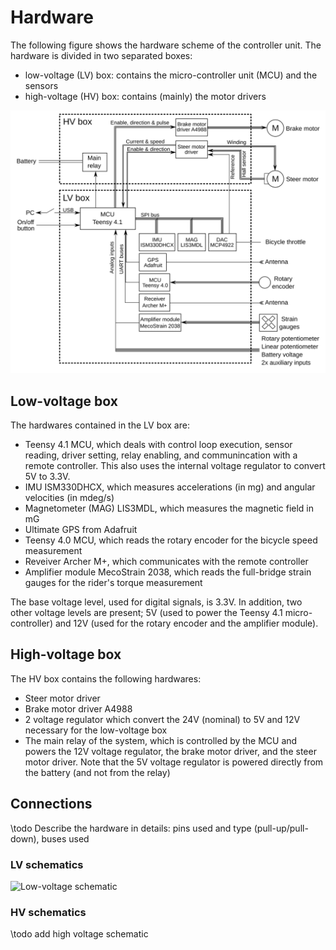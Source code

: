 
# Hardware

The following figure shows the hardware scheme of the controller unit. The hardware is divided in two separated boxes:
* low-voltage (LV) box: contains the micro-controller unit (MCU) and the sensors
* high-voltage (HV) box: contains (mainly) the motor drivers

![Hardware scheme](hw-scheme.svg)

## Low-voltage box

The hardwares contained in the LV box are:
* Teensy 4.1 MCU, which deals with control loop execution, sensor reading, driver setting, relay enabling, and communincation with a remote controller. This also uses the internal voltage regulator to convert 5V to 3.3V.
* IMU ISM330DHCX, which measures accelerations (in mg) and angular velocities (in mdeg/s)
* Magnetometer (MAG) LIS3MDL, which measures the magnetic field in mG
* Ultimate GPS from Adafruit
* Teensy 4.0 MCU, which reads the rotary encoder for the bicycle speed measurement
* Reveiver Archer M+, which communicates with the remote controller
* Amplifier module MecoStrain 2038, which reads the full-bridge strain gauges for the rider's torque measurement
  
The base voltage level, used for digital signals, is 3.3V. In addition, two other voltage levels are present; 5V (used to power the Teensy 4.1 micro-controller) and 12V (used for the rotary encoder and the amplifier module).

## High-voltage box

The HV box contains the following hardwares:
* Steer motor driver
* Brake motor driver A4988
* 2 voltage regulator which convert the 24V (nominal) to 5V and 12V necessary for the low-voltage box
* The main relay of the system, which is controlled by the MCU and powers the 12V voltage regulator, the brake motor driver, and the steer motor driver. Note that the 5V voltage regulator is powered directly from the battery (and not from the relay)

## Connections

\todo Describe the hardware in details: pins used and type (pull-up/pull-down), buses used

### LV schematics

![Low-voltage schematic](SBBMicro-LV-schematic)

### HV schematics

\todo add high voltage schematic

